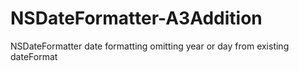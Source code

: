NSDateFormatter-A3Addition
==========================

NSDateFormatter date formatting omitting year or day from existing dateFormat
